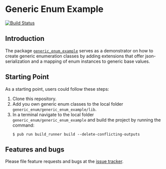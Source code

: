 # Generic Enum Example
[![Build Status](https://travis-ci.com/simphotonics/generic_enum.svg?branch=master)](https://travis-ci.com/simphotonics/generic_enum)


## Introduction

The package [`generic_enum_example`][generic_enum_example] serves as a demonstrator on how to create generic enumeration classes by adding extensions that offer json-serialization and a mapping of enum instances to generic base values.


## Starting Point

As a starting point, users could follow these steps:
1. Clone this repository.
2. Add you own generic enum classes to the local folder `generic_enum/generic_enum_example/lib`.
3. In a terminal navigate to the local folder `generic_enum/generic_enum_example` and build the project by running the command:
   ```Console
   $ pub run build_runner build --delete-conflicting-outputs
   ```

## Features and bugs

Please file feature requests and bugs at the [issue tracker].

[issue tracker]: https://github.com/simphotonics/generic_enum/issues

[generic_enum]: https://pub.dev/packages/generic_enum
[generic_enum_builder]: https://pub.dev/packages/generic_enum_builder
[generic_enum_example]: https://pub.dev/packages/generic_enum_example
